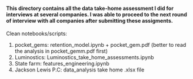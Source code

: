 #### This directory contains all the data take-home assessment I did for interviews at several companies. I was able to proceed to the next round of interview with all companies after submitting these assigments. 
Clean notebooks/scripts:

1. pocket_gems: retention_model.ipynb + pocket_gem.pdf (better to read the analysis in pocket_gemm.pdf first)
2. Luminostics: Luminostics_take_home_assessments.ipynb
3. State farm: features_engineering.ipynb
4. Jackson Lewis P.C: data_analysis take home .xlsx file
